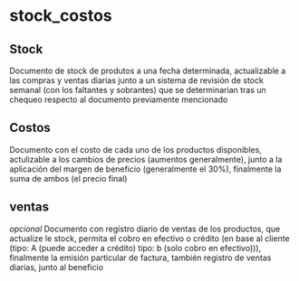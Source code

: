 # stock_costos
## Stock

Documento de stock de produtos a una fecha determinada, actualizable a las compras y ventas diarias
junto a un sistema de revisión de stock semanal (con los faltantes y sobrantes)
que se determinarian tras un chequeo respecto al documento previamente mencionado

## Costos

Documento con el costo de cada uno de los productos disponibles, actulizable a los cambios
de precios (aumentos generalmente), junto a la aplicación del margen de beneficio 
(generalmente el 30%), finalmente la suma de ambos (el precio final)

## ventas
*opcional*
Documento con registro diario de ventas de los productos, que actualize le stock,
permita el cobro en efectivo o crédito (en base al cliente (tipo: A (puede acceder a crédito)
tipo: b (solo cobro en efectivo))), finalmente la emisión particular de factura, también registro
de ventas diarias, junto al beneficio

